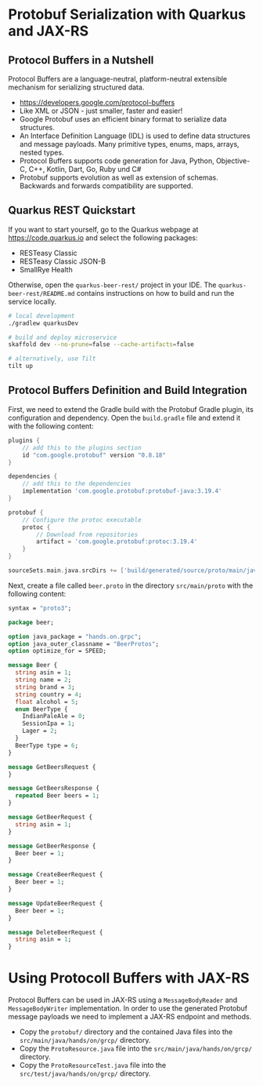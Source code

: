 # Protobuf Serialization with Quarkus and JAX-RS

## Protocol Buffers in a Nutshell

Protocol Buffers are a language-neutral, platform-neutral extensible mechanism for serializing structured data.
- https://developers.google.com/protocol-buffers
- Like XML or JSON - just smaller, faster and easier!
- Google Protobuf uses an efficient binary format to serialize data structures.
- An Interface Definition Language (IDL) is used to define data structures and message payloads. Many primitive types, enums, maps, arrays, nested types.
- Protocol Buffers supports code generation for Java, Python, Objective-C, C++, Kotlin, Dart, Go, Ruby und C#
- Protobuf supports evolution as well as extension of schemas. Backwards and forwards compatibility are supported.

## Quarkus REST Quickstart

If you want to start yourself, go to the Quarkus webpage at https://code.quarkus.io and select the following packages:
- RESTeasy Classic
- RESTeasy Classic JSON-B
- SmallRye Health 

Otherwise, open the `quarkus-beer-rest/` project in your IDE. The `quarkus-beer-rest/README.md` contains instructions
on how to build and run the service locally.

```bash
# local development
./gradlew quarkusDev

# build and deploy microservice
skaffold dev --no-prune=false --cache-artifacts=false

# alternatively, use Tilt
tilt up
```

## Protocol Buffers Definition and Build Integration

First, we need to extend the Gradle build with the Protobuf Gradle plugin, its configuration and dependency.
Open the `build.gradle` file and extend it with the following content:
```groovy
plugins {
    // add this to the plugins section
    id "com.google.protobuf" version "0.8.18"
}

dependencies {
    // add this to the dependencies
    implementation 'com.google.protobuf:protobuf-java:3.19.4'
}

protobuf {
    // Configure the protoc executable
    protoc {
        // Download from repositories
        artifact = 'com.google.protobuf:protoc:3.19.4'
    }
}

sourceSets.main.java.srcDirs += ['build/generated/source/proto/main/java']
```

Next, create a file called `beer.proto` in the directory `src/main/proto` with the following content:
```proto
syntax = "proto3";

package beer;

option java_package = "hands.on.grpc";
option java_outer_classname = "BeerProtos";
option optimize_for = SPEED;

message Beer {
  string asin = 1;
  string name = 2;
  string brand = 3;
  string country = 4;
  float alcohol = 5;
  enum BeerType {
    IndianPaleAle = 0;
    SessionIpa = 1;
    Lager = 2;
  }
  BeerType type = 6;
}

message GetBeersRequest {
}

message GetBeersResponse {
  repeated Beer beers = 1;
}

message GetBeerRequest {
  string asin = 1;
}

message GetBeerResponse {
  Beer beer = 1;
}

message CreateBeerRequest {
  Beer beer = 1;
}

message UpdateBeerRequest {
  Beer beer = 1;
}

message DeleteBeerRequest {
  string asin = 1;
}
```

# Using Protocoll Buffers with JAX-RS

Protocol Buffers can be used in JAX-RS using a `MessageBodyReader` and `MessageBodyWriter` implementation.
In order to use the generated Protobuf message payloads we need to implement a JAX-RS endpoint and methods.

- Copy the `protobuf/` directory and the contained Java files into the `src/main/java/hands/on/grcp/` directory.
- Copy the `ProtoResource.java` file into the `src/main/java/hands/on/grcp/` directory.
- Copy the `ProtoResourceTest.java` file into the `src/test/java/hands/on/grcp/` directory.

